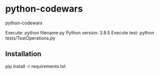 # python-codewars
python-codewars

Execute: python filename.py
Python version: 3.8.5
Execute test: python tests/TestOperations.py


## Installation
pip install -r requirements.txt
